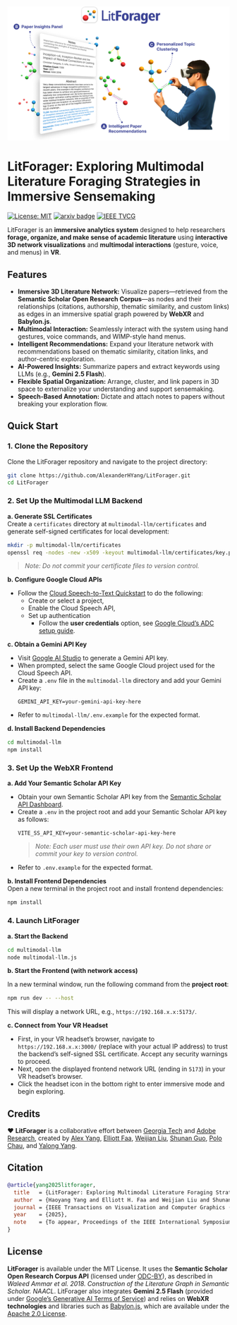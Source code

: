 <p align="center">
  <img src="img/banner.png" alt="LitForager banner"/>
</p>

# LitForager: Exploring Multimodal Literature Foraging Strategies in Immersive Sensemaking
[![License: MIT](https://img.shields.io/badge/License-MIT-blue.svg)](https://opensource.org/licenses/MIT)
[![arxiv badge](https://img.shields.io/badge/arXiv-2508.15043-red)](https://arxiv.org/abs/2508.15043)
[![IEEE TVCG](https://img.shields.io/badge/IEEE-TVCG-green)](https://ieeexplore.ieee.org/)

LitForager is an **immersive analytics system** designed to help researchers **forage, organize, and make sense of academic literature** using **interactive 3D network visualizations** and **multimodal interactions** (gesture, voice, and menus) in **VR**.

## Features

- **Immersive 3D Literature Network:** Visualize papers—retrieved from the **Semantic Scholar Open Research Corpus**—as nodes and their relationships (citations, authorship, thematic similarity, and custom links) as edges in an immersive spatial graph powered by **WebXR** and **Babylon.js**.
- **Multimodal Interaction:** Seamlessly interact with the system using hand gestures, voice commands, and WIMP-style hand menus.
- **Intelligent Recommendations:** Expand your literature network with recommendations based on thematic similarity, citation links, and author-centric exploration.
- **AI-Powered Insights:** Summarize papers and extract keywords using LLMs (e.g., **Gemini 2.5 Flash**).
- **Flexible Spatial Organization:** Arrange, cluster, and link papers in 3D space to externalize your understanding and support sensemaking.
- **Speech-Based Annotation:** Dictate and attach notes to papers without breaking your exploration flow.

## Quick Start

### 1. Clone the Repository

Clone the LitForager repository and navigate to the project directory:
```sh
git clone https://github.com/AlexanderHYang/LitForager.git
cd LitForager
```

### 2. Set Up the Multimodal LLM Backend

**a. Generate SSL Certificates**  
Create a `certificates` directory at `multimodal-llm/certificates` and generate self-signed certificates for local development:
```sh
mkdir -p multimodal-llm/certificates
openssl req -nodes -new -x509 -keyout multimodal-llm/certificates/key.pem -out multimodal-llm/certificates/cert.pem -days 365
```
> _Note: Do not commit your certificate files to version control._

**b. Configure Google Cloud APIs**  
- Follow the [Cloud Speech-to-Text Quickstart](https://cloud.google.com/nodejs/docs/reference/speech/latest#quickstart) to do the following:
  - Create or select a project, 
  - Enable the Cloud Speech API, 
  - Set up authentication
    - Follow the **user credentials** option, see [Google Cloud’s ADC setup guide](https://cloud.google.com/docs/authentication/set-up-adc-local-dev-environment#local-user-cred).

**c. Obtain a Gemini API Key**  
- Visit [Google AI Studio](https://aistudio.google.com/apikey) to generate a Gemini API key.
- When prompted, select the same Google Cloud project used for the Cloud Speech API.
- Create a `.env` file in the `multimodal-llm` directory and add your Gemini API key:
  ```
  GEMINI_API_KEY=your-gemini-api-key-here
  ```
- Refer to `multimodal-llm/.env.example` for the expected format.

**d. Install Backend Dependencies**  
```sh
cd multimodal-llm
npm install
```

### 3. Set Up the WebXR Frontend

**a. Add Your Semantic Scholar API Key**  
- Obtain your own Semantic Scholar API key from the [Semantic Scholar API Dashboard](https://www.semanticscholar.org/product/api).
- Create a `.env` in the project root and add your Semantic Scholar API key as follows:
  ```
  VITE_SS_API_KEY=your-semantic-scholar-api-key-here
  ```
  > _Note: Each user must use their own API key. Do not share or commit your key to version control._
- Refer to `.env.example` for the expected format.

**b. Install Frontend Dependencies**  
Open a new terminal in the project root and install frontend dependencies:
```sh
npm install
```

### 4. Launch LitForager

**a. Start the Backend**
```sh
cd multimodal-llm
node multimodal-llm.js
```

**b. Start the Frontend (with network access)**

In a new terminal window, run the following command from the **project root**:
```sh
npm run dev -- --host
```
This will display a network URL, e.g., `https://192.168.x.x:5173/`.

**c. Connect from Your VR Headset**
- First, in your VR headset’s browser, navigate to `https://192.168.x.x:3000/` (replace with your actual IP address) to trust the backend’s self-signed SSL certificate. Accept any security warnings to proceed.
- Next, open the displayed frontend network URL (ending in `5173`) in your VR headset’s browser.
- Click the headset icon in the bottom right to enter immersive mode and begin exploring.

## Credits

❤️ **LitForager** is a collaborative effort between [Georgia Tech](https://gatech.edu) and [Adobe Research](https://research.adobe.com/), created by [Alex Yang](https://alexanderyang.me), [Elliott Faa](https://www.linkedin.com/in/elliottfaa/), [Weijian Liu](https://www.linkedin.com/in/weijian-liu-77b643237/), [Shunan Guo](https://research.adobe.com/person/shunan-guo/), [Polo Chau](https://poloclub.github.io/polochau/), and [Yalong Yang](https://ivi.cc.gatech.edu/pi.html).

## Citation

```bibTeX
@article{yang2025litforager,
  title   = {LitForager: Exploring Multimodal Literature Foraging Strategies in Immersive Sensemaking},
  author  = {Haoyang Yang and Elliott H. Faa and Weijian Liu and Shunan Guo and Duen Horng Chau and Yalong Yang},
  journal = {IEEE Transactions on Visualization and Computer Graphics (TVCG)},
  year    = {2025},
  note    = {To appear, Proceedings of the IEEE International Symposium on Mixed and Augmented Reality (ISMAR) 2025}
}
```
## License

**LitForager** is available under the MIT License. It uses the **Semantic Scholar Open Research Corpus API** (licensed under [ODC-BY](https://opendatacommons.org/licenses/by/)), as described in *Waleed Ammar et al. 2018. Construction of the Literature Graph in Semantic Scholar. NAACL*. LitForager also integrates **Gemini 2.5 Flash** (provided under [Google’s Generative AI Terms of Service](https://ai.google.dev/terms)) and relies on **WebXR technologies** and libraries such as [Babylon.js](https://www.babylonjs.com/), which are available under the [Apache 2.0 License](https://www.apache.org/licenses/LICENSE-2.0).
